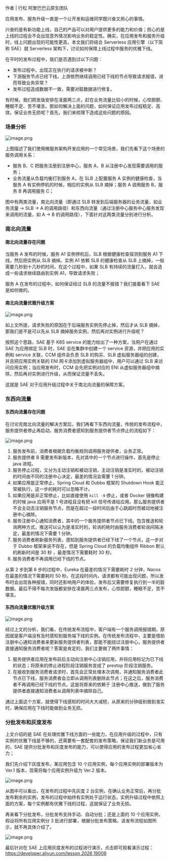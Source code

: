 作者 | 行松 阿里巴巴云原生团队

应用发布、服务升级一直是一个让开发和运维同学既兴奋又担心的事情。

兴奋的是有新功能上线，自己的产品可以对用户提供更多的能力和价值；担心的是上线的过程会不会出现意外情况影响业务的稳定性。确实，在应用发布和服务升级时，线上问题出现的可能性更高，本文我们将结合
Serverless 应用引擎（以下简称 SAE）就 Serverless 架构下，讨论如何保障上线过程中服务的优雅下线。

在平时的发布过程中，我们是否遇到过以下问题：

  * 发布过程中，出现正在执行的请求被中断？
  * 下游服务节点已经下线，上游依然继续调用已经下线的节点导致请求报错，进而导致业务异常？
  * 发布过程造成数据不一致，需要对脏数据进行修复。

有时候，我们把发版安排在凌晨两三点，赶在业务流量比较小的时候，心惊胆颤、睡眠不足、苦不堪言。那如何解决上面的问题，如何保证应用发布过程稳定、高效，保证业务无损呢？首先，我们来梳理下造成这些问题的原因。

### 场景分析

![image.png](https://images.gitbook.cn/2020-11-09-075020.png)

上图描述了我们使用微服务架构开发应用的一个常见场景，我们先看下这个场景的服务调用关系：

  * 服务 B、C 把服务注册到注册中心，服务 A、B 从注册中心发现需要调用的服务；
  * 业务流量从负载均衡打到服务 A，在 SLB 上配置服务 A 实例的健康检查，当服务 A 有实例停机的时候，相应的实例从 SLB 摘掉；服务 A 调用服务 B，服务 B 再调用服务 C；

图中有两类流量，南北向流量（即通过 SLB 转发到后端服务器的业务流量，如业务流量 -> SLB -> A
的调用路径）和东西向流量（通过注册中心服务中心服务发现来调用的流量，如 A -> B 的调用路径），下面针对这两类流量分别进行分析。

### 南北向流量

#### 南北向流量存在问题

当服务 A 发布的时候，服务 A1 实例停机后，SLB 根据健康检查探测到服务 A1 下线，然后把实例从 SLB 摘掉。实例 A1 依赖 SLB
的健康检查从 SLB 上摘掉，一般需要几秒到十几秒的时间，在这个过程中，如果 SLB 有持续的流量打入，就会造成一些请求继续路由到实例 A1，导致请求失败；

服务 A 在发布的过程中，如何保证经过 SLB 的流量不报错？我们接着看下 SAE 是如何做的。

#### 南北向流量优雅升级方案

![image.png](https://images.gitbook.cn/2020-11-09-075025.png)

如上文所提，请求失败的原因在于后端服务实例先停止掉，然后才从 SLB 摘掉，那我们是不是可以先从 SLB 摘掉服务实例，然后再对实例进行升级呢？

按照这个思路，SAE 基于 K8S service 的能力给出了一种方案，当用户在通过 SAE 为应用绑定 SLB 时，SAE 会在集群中创建一个
service 资源，并把应用的实例和 service 关联，CCM 组件会负责 SLB 的购买、SLB 虚拟服务器组的创建，并且把应用实例关联的 ENI
网卡添加到虚拟服务器组中，用户可以通过 SLB 来访问应用实例；当应用发布时，CCM 会先把实例对应的 ENI
从虚拟服务器组中摘除，然后再对实例进行升级，从而保证流量不丢失。

这就是 SAE 对于应用升级过程中关于南北向流量的保障方案。

### 东西向流量

#### 东西向流量存在问题

在讨论完南北向流量的解决方案后，我们再看下东西向流量，传统的发布流程中，服务提供者停止再启动，服务消费者感知到服务提供者节点停止的流程如下：

![image.png](https://images.gitbook.cn/2020-11-09-075026.png)

  1. 服务发布前，消费者根据负载均衡规则调用服务提供者，业务正常。
  2. 服务提供者 B 需要发布新版本，先对其中的一个节点进行操作，首先是停止 java 进程。
  3. 服务停止过程，又分为主动注销和被动注销，主动注销是准实时的，被动注销的时间由不同的注册中心决定，最差的情况会需要 1 分钟。
  4. 如果应用是正常停止，Spring Cloud 和 Dubbo 框架的 Shutdown Hook 能正常被执行，这一步的耗时可以忽略不计。
  5. 如果应用是非正常停止，比如直接使用 `kill -9` 停止，或者 Docker 镜像构建的时候 java 应用不是 1 号进程且没有把 kill 信号传递给应用。那么服务提供者不会主动去注销服务节点，而是在超过一段时间后由于心跳超时而被动地被注册中心摘除。
  6. 服务注册中心通知消费者，其中的一个服务提供者节点已下线。包含推送和轮询两种方式，推送可以认为是准实时的，轮询的耗时由服务消费者轮询间隔决定，最差的情况下需要 1 分钟。
  7. 服务消费者刷新服务列表，感知到服务提供者已经下线了一个节点，这一步对于 Dubbo 框架来说不存在，但是 Spring Cloud 的负载均衡组件 Ribbon 默认的刷新时间是 30 秒 ，最差情况下需要耗时 30 秒。
  8. 服务消费者不再调用已经下线的节点。

从第 2 步到第 6 步的过程中，Eureka 在最差的情况下需要耗时 2 分钟，Nacos 在最差的情况下需要耗时 50
秒。在这段时间内，请求都有可能出现问题，所以发布时会出现各种报错，同时还影响用户的体验，发布后又需要修复执行到一半的脏数据。最后不得不每次发版都安排在凌晨两三点发布，心惊胆颤，睡眠不足，苦不堪言。

#### 东西向流量优雅升级方案

![image.png](https://images.gitbook.cn/2020-11-09-075028.png)

经过上文的分析，我们看，在传统发布流程中，客户端有一个服务调用报错期，原因就是客户端没有及时感知到服务端下线的实例。在传统发布流程中，主要是借助注册中心通知消费者来更新服务提供者列表，那能不能绕过注册中心，服务提供者直接通知服务消费者呢？答案是肯定的，我们主要做了两件事情：

  1. 服务提供者应用在发布前后主动向注册中心注销应用，并将应用标记为已下线的状态；将原来的停止进程阶段注销服务变成了 prestop 阶段注销服务。
  2. 在接收到服务消费者请求时，首先会正常处理本次调用，并通知服务消费者此节点已下线，服务消费者会立即从调用列表删除此节点；在这之后，服务消费者不再调用已经下线的节点。这是将原来的依赖于 注册中心推送，做到了服务提供者直接通知消费者从调用列表中摘除自己。

通过上面这个方案，就使得下线感知的时间大大减短，从原来的分钟级别做到准实时，确保应用在下线时能做到业务无损。

### 分批发布和灰度发布

上文介绍的是 SAE
在处理优雅下线方面的一些能力，在应用升级的过程中，只有实例的优雅下线是不够的，还需要有一套配套的发布策略，保证我们新业务是可用的，SAE
提供分批发布和灰度发布的能力，可以使得应用的发布过程更加省心省力；

我们先介绍下灰度发布，某应用包含 10 个应用实例，每个应用实例的部署版本为 Ver.1 版本，现需将每个应用实例升级为 Ver.2 版本。

![image.png](https://images.gitbook.cn/2020-11-09-075029.png)

从图中可以看出，在发布的过程中先灰度 2
台实例，在确认业务正常后，再分批发布剩余的实例，发布的过程中始终有实例处于运行状态，实例升级过程中依照上面的方案，每个实例都有优雅下线的过程，这就保证了业务无损。

再来看下分批发布，分批发布支持手动、自动分批；还是上面的 10 个应用实例，假设将所有应用实例分 3
批进行部署，根据分批发布策略，该发布流程如图所示，就不再具体介绍了。

![image.png](https://images.gitbook.cn/2020-11-09-075030.png)

最后针对在 SAE 上应用灰度发布的过程进行演示，点击即可观看演示过程：[https://developer.aliyun.com/lesson
_2026_ 19009](https://developer.aliyun.com/lesson_2026_19009)

